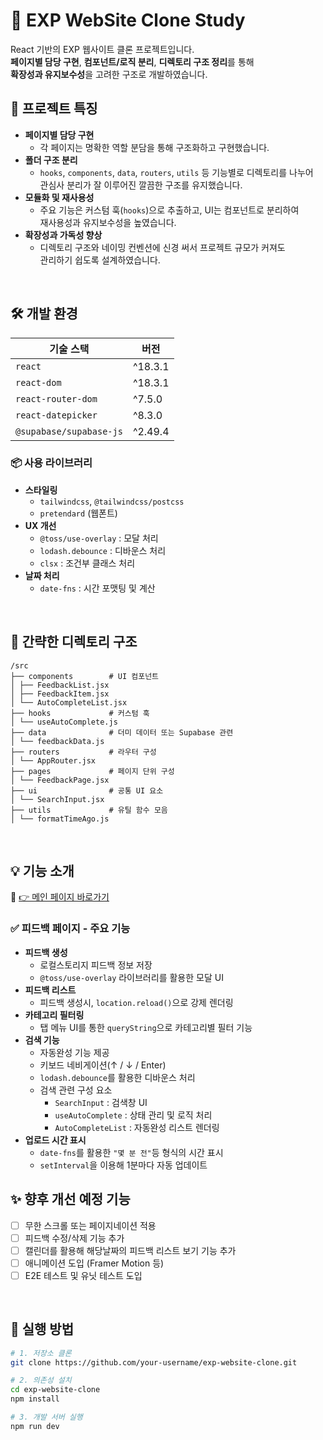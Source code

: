 # 🚀 EXP WebSite Clone Study

React 기반의 EXP 웹사이트 클론 프로젝트입니다.  
**페이지별 담당 구현**, **컴포넌트/로직 분리**, **디렉토리 구조 정리**를 통해  
**확장성과 유지보수성**을 고려한 구조로 개발하였습니다.

## 🧩 프로젝트 특징

- **페이지별 담당 구현**
  - 각 페이지는 명확한 역할 분담을 통해 구조화하고 구현했습니다.
- **폴더 구조 분리**
  - `hooks`, `components`, `data`, `routers`, `utils` 등 기능별로 디렉토리를 나누어  
    관심사 분리가 잘 이루어진 깔끔한 구조를 유지했습니다.
- **모듈화 및 재사용성**
  - 주요 기능은 커스텀 훅(`hooks`)으로 추출하고, UI는 컴포넌트로 분리하여  
    재사용성과 유지보수성을 높였습니다.
- **확장성과 가독성 향상**
  - 디렉토리 구조와 네이밍 컨벤션에 신경 써서 프로젝트 규모가 커져도  
    관리하기 쉽도록 설계하였습니다.

<br/>

## 🛠️ 개발 환경

| 기술 스택               | 버전    |
| ----------------------- | ------- |
| `react`                 | ^18.3.1 |
| `react-dom`             | ^18.3.1 |
| `react-router-dom`      | ^7.5.0  |
| `react-datepicker`      | ^8.3.0  |
| `@supabase/supabase-js` | ^2.49.4 |

### 📦 사용 라이브러리

- **스타일링**
  - `tailwindcss`, `@tailwindcss/postcss`
  - `pretendard` (웹폰트)
- **UX 개선**
  - `@toss/use-overlay` : 모달 처리
  - `lodash.debounce` : 디바운스 처리
  - `clsx` : 조건부 클래스 처리
- **날짜 처리**
  - `date-fns` : 시간 포맷팅 및 계산

<br/>

## 📁 간략한 디렉토리 구조

```
/src
├── components        # UI 컴포넌트
│ ├── FeedbackList.jsx
│ ├── FeedbackItem.jsx
│ └── AutoCompleteList.jsx
├── hooks             # 커스텀 훅
│ └── useAutoComplete.js
├── data              # 더미 데이터 또는 Supabase 관련
│ └── feedbackData.js
├── routers           # 라우터 구성
│ └── AppRouter.jsx
├── pages             # 페이지 단위 구성
│ └── FeedbackPage.jsx
├── ui                # 공통 UI 요소
│ └── SearchInput.jsx
├── utils             # 유틸 함수 모음
│ └── formatTimeAgo.js
```

<br/>

## 💡 기능 소개

🔗 [👉 메인 페이지 바로가기](https://goorm-exp-clone.vercel.app)

### ✅ 피드백 페이지 - 주요 기능

- **피드백 생성**
  - 로컬스토리지 피드백 정보 저장
  - `@toss/use-overlay` 라이브러리를 활용한 모달 UI
- **피드백 리스트**
  - 피드백 생성시, `location.reload()`으로 강제 렌더링
- **카테고리 필터링**
  - 탭 메뉴 UI를 통한 `queryString`으로 카테고리별 필터 기능
- **검색 기능**
  - 자동완성 기능 제공
  - 키보드 네비게이션(↑ / ↓ / Enter)
  - `lodash.debounce`를 활용한 디바운스 처리
  - 검색 관련 구성 요소
    - `SearchInput` : 검색창 UI
    - `useAutoComplete` : 상태 관리 및 로직 처리
    - `AutoCompleteList` : 자동완성 리스트 렌더링
- **업로드 시간 표시**
  - `date-fns`를 활용한 `"몇 분 전"`등 형식의 시간 표시
  - `setInterval`을 이용해 1분마다 자동 업데이트

## ✨ 향후 개선 예정 기능

- [ ] 무한 스크롤 또는 페이지네이션 적용
- [ ] 피드백 수정/삭제 기능 추가
- [ ] 캘린더를 활용해 해당날짜의 피드백 리스트 보기 기능 추가
- [ ] 애니메이션 도입 (Framer Motion 등)
- [ ] E2E 테스트 및 유닛 테스트 도입

<br/>

## 🧪 실행 방법

```bash
# 1. 저장소 클론
git clone https://github.com/your-username/exp-website-clone.git

# 2. 의존성 설치
cd exp-website-clone
npm install

# 3. 개발 서버 실행
npm run dev
```
